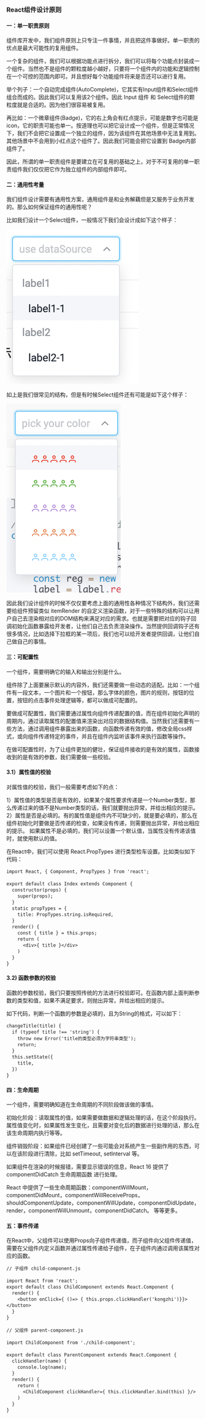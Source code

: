 
### React组件设计原则

#### 一：单一职责原则

组件库开发中，我们组件原则上只专注一件事情，并且把这件事做好。单一职责的优点是最大可能性的复用组件。

一个复杂的组件，我们可以根据功能点进行拆分，我们可以将每个功能点封装成一个组件。当然也不是组件的颗粒度越小越好，只要将一个组件内的功能和逻辑控制在一个可控的范围内即可。并且想好每个功能组件将来是否还可以进行复用。

举个列子：一个自动完成组件(AutoComplete)，它其实有Input组件和Select组件组合而成的。因此我们可以复用该2个组件。因此 Input 组件 和 Select组件的颗粒度就是合适的。因为他们很容易被复用。

再比如：一个微章组件(Badge)，它的右上角会有红点提示，可能是数字也可能是icon，它的职责可能也单一。按道理也可以把它设计成一个组件，但是正常情况下，我们不会把它设置成一个独立的组件，因为该组件在其他场景中无法复用到。其他场景中不会用到小红点这个组件了。因此我们可能会把它设置到 Badge内部组件了。

因此，所谓的单一职责组件是要建立在可复用的基础之上，对于不可复用的单一职责组件我们仅仅把它作为独立组件的内部组件即可。

#### 二：通用性考量

我们组件设计需要有通用性方案，通用组件是和业务解藕但是又服务于业务开发的。那么如何保证组件的通用性呢？

比如我们设计一个Select组件，一般情况下我们会设计成如下这个样子：

<img src="https://raw.githubusercontent.com/kongzhi0707/front-end-learn/master/frontEndComponent/images/0.png" /><br />

如上是我们很常见的结构，但是有时候Select组件还有可能是如下这个样子：

<img src="https://raw.githubusercontent.com/kongzhi0707/front-end-learn/master/frontEndComponent/images/1.png" /><br />

因此我们设计组件的时候不仅仅要考虑上面的通用性各种情况下结构外，我们还需要给组件预留类似 itemRender 的自定义渲染函数，对于一些特殊的结构可以让用户自己去渲染相对应的DOM结构来满足对应的需求。也就是需要把对应的钩子回调初始化函数暴露给开发者，让他们自己去负责渲染操作。当然提供回调钩子还有很多情况，比如选择下拉框的某一项后，我们也可以给开发者提供回调，让他们自己做自己的事情。

#### 三：可配置性

一个组件，需要明确它的输入和输出分别是什么。

组件除了上面要展示默认的内容外，我们还需要做一些动态的适配。比如：一个组件有一段文本，一个图片和一个按钮，那么字体的颜色，图片的规则，按钮的位置，按钮的点击事件处理逻辑等，都可以做成可配置的。

要做成可配置性，我们需要通过属性向组件传递配置的值，而在组件初始化声明的周期内，通过读取属性的配置值来渲染出对应的数据结构值。当然我们还需要有一些方法，通过调用组件暴露出来的函数，向函数传递有效的值，修改全局css样式，或向组件传递特定的事件，并且在组件内监听该事件来执行函数等操作。

在做可配置性时，为了让组件更加的健壮，保证组件接收的是有效的属性，函数接收到的是有效的参数，我们需要做一些校验。

#### 3.1）属性值的校验

对属性值的校验，我们一般需要考虑如下的点：

1）属性值的类型是否是有效的，如果某个属性要求传递是一个Number类型，那么传递过来的值不是Number类型的话，我们就要抛出异常，并给出相应的提示。
2）属性是否是必填的。有的属性值是组件内不可缺少的，就是要必填的，那么在组件初始化时要做是否传递的检查，如果没有传递，则需要抛出异常，并给出相应的提示。
如果属性不是必填的，我们可以设置一个默认值，当属性没有传递该值时，就使用默认的值。

在React中，我们可以使用 React.PropTypes 进行类型检车设置。比如类似如下代码：
```
import React, { Component, PropTypes } from 'react';

export default class Index extends Component {
  constructor(props) {
    super(props);
  }
  static propTypes = {
    title: PropTypes.string.isRequired,
  }
  render() {
    const { title } = this.props;
    return (
      <div>{ title }</div>
    )
  }
}
```
#### 3.2) 函数参数的校验

函数的参数校验，我们只要按照传统的方法进行校验即可。在函数内部上面判断参数的类型和值，如果不满足要求，则抛出异常，并给出相应的提示。

如下代码，判断一个函数的参数是必填的，且为String的格式，可以如下：
```
changeTitle(title) {
  if (typeof title !== 'string') {
    throw new Error('title的类型必须为字符串类型');
    return;
  }
  this.setState({
    title,
  })
}
```
#### 四：生命周期

一个组件，需要明确知道在生命周期的不同阶段做该做的事情。

初始化阶段：读取属性的值，如果需要做数据和逻辑处理的话，在这个阶段执行。
属性值变化时，如果属性发生变化，且需要对变化后的数据进行处理的话，那么在该生命周期内执行等等。

组件销毁阶段：如果组件已经创建了一些可能会对系统产生一些副作用的东西，可以在该阶段进行清除，比如 setTimeout, setInterval 等。

如果组件在渲染的时候报错，需要显示错误的信息，React 16 提供了 componentDidCatch 生命周期函数 进行处理。

React 中提供了一些生命周期函数：componentWillMount，componentDidMount，componentWillReceiveProps，shouldComponentUpdate，componentWillUpdate，componentDidUpdate，render，componentWillUnmount，componentDidCatch。 等等更多。

#### 五：事件传递

在React中，父组件可以使用Props向子组件传递值，而子组件向父组件传递值，需要在父组件内定义函数并通过属性传递给子组件，在子组件内通过调用该属性对应的函数。
```
// 子组件 child-component.js

import React from 'react';
export default class ChildComponent extends React.Component {
  render() {
    <button onClick={ ()=> { this.props.clickHandler('kongzhi')}}></button>
  }
}

// 父组件 parent-component.js

import ChildComponent from './child-component';

export default class ParentComponent extends React.Component {
  clickHandler(name) {
    console.log(name);
  }
  render() {
    return (
      <ChildComponent clickHandler={ this.clickHandler.bind(this) }/>
    )
  }
}
```






